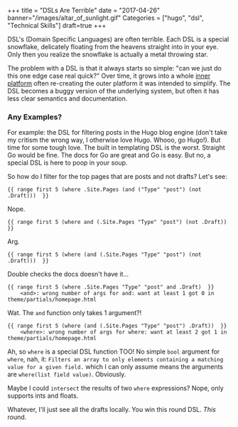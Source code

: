 +++
title = "DSLs Are Terrible"
date = "2017-04-26"
banner="/images/altar_of_sunlight.gif"
Categories = ["hugo", "dsl",  "Technical Skills"]
draft=true
+++

DSL's (Domain Specific Languages) are often terrible. Each DSL is a special
snowflake, delicately floating from the heavens straight into in your eye. Only
then you realize the snowflake is actually a metal throwing star.

The problem with a DSL is that it always starts so simple: "can we just do this
one edge case real quick?" Over time, it grows into a whole [inner
platform](https://en.wikipedia.org/wiki/Inner-platform_effect) often re-creating
the outer platform it was intended to simplify. The DSL becomes a buggy version
of the underlying system, but often it has less clear semantics and
documentation.

### Any Examples?

For example: the DSL for filtering posts in the Hugo blog engine (don't take my
critism the wrong way, I otherwise love Hugo. Whooo, go Hugo!). But time for
some tough love. The built in templating DSL is the worst. Straight Go would be
fine. The docs for Go are great and Go is easy. But no, a special DSL is here to
poop in your soup.

So how do I filter for the top pages that are posts and not drafts? Let's see:

```
{{ range first 5 (where .Site.Pages (and ("Type" "post") (not .Draft)))  }}
```

Nope.

```
{{ range first 5 (where and (.Site.Pages "Type" "post") (not .Draft))  }}
```
Arg.

```
{{ range first 5 (where (and (.Site.Pages "Type" "post") (not .Draft)))  }}
```

Double checks the docs doesn't have it...

```
{{ range first 5 (where .Site.Pages "Type" "post" and .Draft)  }}
    <and>: wrong number of args for and: want at least 1 got 0 in theme/partials/homepage.html
```

Wat. The `and` function only takes 1 argument?!

```
{{ range first 5 (where (and (.Site.Pages "Type" "post") .Draft))  }}
    <where>: wrong number of args for where: want at least 2 got 1 in theme/partials/homepage.html
```

Ah, so `where` is a special DSL function TOO! No simple `bool` argument for
`where`, nah, it: `Filters an array to only elements containing a matching value for a given field.` which I can only assume means the arguments are `where(list field value)`. Obviously.

Maybe I could `intersect` the results of two `where` expressions? Nope, only supports ints and floats.

Whatever, I'll just see all the drafts locally. You win this round DSL. *This* round.

